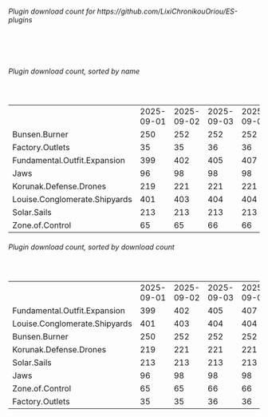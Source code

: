 <h6>Plugin download count for https://github.com/LixiChronikouOriou/ES-plugins</h6><br>
<br>
<h6>Plugin download count, sorted by name</h6><sub><sup><br>
<table>
	<tr>
		<td></td>
		<td>2025-09-01</td>
		<td>2025-09-02</td>
		<td>2025-09-03</td>
		<td>2025-09-04</td>
		<td>2025-09-05</td>
		<td>2025-09-06</td>
		<td>2025-09-07</td>
		<td>today +</td>
	</tr>
	<tr>
		<td>Bunsen.Burner</td>
		<td>250</td>
		<td>252</td>
		<td>252</td>
		<td>252</td>
		<td>252</td>
		<td>254</td>
		<td>257</td>
		<td>+ 3</td>
	</tr>
	<tr>
		<td>Factory.Outlets</td>
		<td>35</td>
		<td>35</td>
		<td>36</td>
		<td>36</td>
		<td>36</td>
		<td>36</td>
		<td>39</td>
		<td>+ 3</td>
	</tr>
	<tr>
		<td>Fundamental.Outfit.Expansion</td>
		<td>399</td>
		<td>402</td>
		<td>405</td>
		<td>407</td>
		<td>407</td>
		<td>411</td>
		<td>417</td>
		<td>+ 6</td>
	</tr>
	<tr>
		<td>Jaws</td>
		<td>96</td>
		<td>98</td>
		<td>98</td>
		<td>98</td>
		<td>100</td>
		<td>100</td>
		<td>103</td>
		<td>+ 3</td>
	</tr>
	<tr>
		<td>Korunak.Defense.Drones</td>
		<td>219</td>
		<td>221</td>
		<td>221</td>
		<td>221</td>
		<td>221</td>
		<td>223</td>
		<td>226</td>
		<td>+ 3</td>
	</tr>
	<tr>
		<td>Louise.Conglomerate.Shipyards</td>
		<td>401</td>
		<td>403</td>
		<td>404</td>
		<td>404</td>
		<td>404</td>
		<td>406</td>
		<td>409</td>
		<td>+ 3</td>
	</tr>
	<tr>
		<td>Solar.Sails</td>
		<td>213</td>
		<td>213</td>
		<td>213</td>
		<td>213</td>
		<td>213</td>
		<td>213</td>
		<td>216</td>
		<td>+ 3</td>
	</tr>
	<tr>
		<td>Zone.of.Control</td>
		<td>65</td>
		<td>65</td>
		<td>66</td>
		<td>66</td>
		<td>68</td>
		<td>68</td>
		<td>70</td>
		<td>+ 2</td>
	</tr>
</table>
</sub></sup>
<h6>Plugin download count, sorted by download count</h6><sub><sup><br>
<table>
	<tr>
		<td></td>
		<td>2025-09-01</td>
		<td>2025-09-02</td>
		<td>2025-09-03</td>
		<td>2025-09-04</td>
		<td>2025-09-05</td>
		<td>2025-09-06</td>
		<td>2025-09-07</td>
		<td>today +</td>
	</tr>
	<tr>
		<td>Fundamental.Outfit.Expansion</td>
		<td>399</td>
		<td>402</td>
		<td>405</td>
		<td>407</td>
		<td>407</td>
		<td>411</td>
		<td>417</td>
		<td>+ 6</td>
	</tr>
	<tr>
		<td>Louise.Conglomerate.Shipyards</td>
		<td>401</td>
		<td>403</td>
		<td>404</td>
		<td>404</td>
		<td>404</td>
		<td>406</td>
		<td>409</td>
		<td>+ 3</td>
	</tr>
	<tr>
		<td>Bunsen.Burner</td>
		<td>250</td>
		<td>252</td>
		<td>252</td>
		<td>252</td>
		<td>252</td>
		<td>254</td>
		<td>257</td>
		<td>+ 3</td>
	</tr>
	<tr>
		<td>Korunak.Defense.Drones</td>
		<td>219</td>
		<td>221</td>
		<td>221</td>
		<td>221</td>
		<td>221</td>
		<td>223</td>
		<td>226</td>
		<td>+ 3</td>
	</tr>
	<tr>
		<td>Solar.Sails</td>
		<td>213</td>
		<td>213</td>
		<td>213</td>
		<td>213</td>
		<td>213</td>
		<td>213</td>
		<td>216</td>
		<td>+ 3</td>
	</tr>
	<tr>
		<td>Jaws</td>
		<td>96</td>
		<td>98</td>
		<td>98</td>
		<td>98</td>
		<td>100</td>
		<td>100</td>
		<td>103</td>
		<td>+ 3</td>
	</tr>
	<tr>
		<td>Zone.of.Control</td>
		<td>65</td>
		<td>65</td>
		<td>66</td>
		<td>66</td>
		<td>68</td>
		<td>68</td>
		<td>70</td>
		<td>+ 2</td>
	</tr>
	<tr>
		<td>Factory.Outlets</td>
		<td>35</td>
		<td>35</td>
		<td>36</td>
		<td>36</td>
		<td>36</td>
		<td>36</td>
		<td>39</td>
		<td>+ 3</td>
	</tr>
</table>
</sub></sup>
